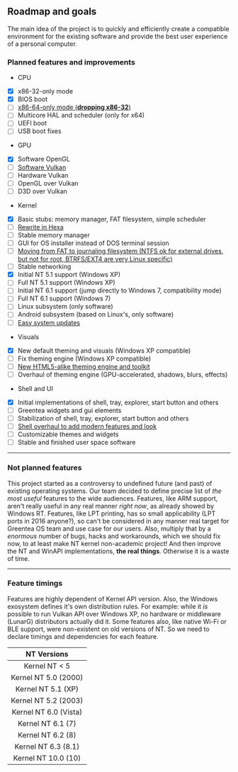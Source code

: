 ## Roadmap and goals

The main idea of the project is to quickly and efficiently create a compatible environment for the existing software and provide the best user experience of a personal computer.

### Planned features and improvements

* CPU
 * [x] x86-32-only mode
 * [x] BIOS boot
 * [ ] [x86-64-only mode (**dropping x86-32**)](x64.md)
 * [ ] Multicore HAL and scheduler (only for x64)
 * [ ] UEFI boot
 * [ ] USB boot fixes
* GPU
 * [x] Software OpenGL
 * [ ] [Software Vulkan](../User-Guide/Vulkan.md)
 * [ ] Hardware Vulkan
 * [ ] OpenGL over Vulkan
 * [ ] D3D over Vulkan
* Kernel
 * [x] Basic stubs: memory manager, FAT filesystem, simple scheduler
 * [ ] [Rewrite in Hexa](../User-Guide/Hexa.md)
 * [ ] Stable memory manager
 * [ ] GUI for OS installer instead of DOS terminal session
 * [ ] [Moving from FAT to journaling filesystem (NTFS ok for external drives, but not for root, BTRFS/EXT4 are very Linux specific)](../User-Guide/Greentea-FS.md)
 * [ ] Stable networking
 * [x] Initial NT 5.1 support (Windows XP)
 * [ ] Full NT 5.1 support (Windows XP)
 * [ ] Initial NT 6.1 support (jump directly to Windows 7, compatibility mode)
 * [ ] Full NT 6.1 support (Windows 7)
 * [ ] Linux subsystem (only software)
 * [ ] Android subsystem (based on Linux's, only software)
 * [ ] [Easy system updates](../User-Guide/Rolling.md)
* Visuals
 * [x] New default theming and visuals (Windows XP compatible)
 * [ ] Fix theming engine (Windows XP compatible)
 * [ ] [New HTML5-alike theming engine and toolkit](../User-Guide/Web.md)
 * [ ] Overhaul of theming engine (GPU-accelerated, shadows, blurs, effects)
* Shell and UI
 * [x] Initial implementations of shell, tray, explorer, start button and others
 * [ ] Greentea widgets and gui elements
 * [ ] Stabilization of shell, tray, explorer, start button and others
 * [ ] [Shell overhaul to add modern features and look](../User-Guide/Control-Panel.md)
 * [ ] Customizable themes and widgets
 * [ ] Stable and finished user space software

---

### Not planned features

This project started as a controversy to undefined future (and past) of existing operating systems.
Our team decided to define precise list of *the most useful* features to the wide audiences.
Features, like ARM support, aren't really useful in any real manner *right now*, as already showed by Windows RT.
Features, like LPT printing, has so small applicability (LPT ports in 2016 anyone?),
so can't be considered in any manner real target for Greentea OS team and use case for our users.
Also, multiply that by a *enormous* number of bugs, hacks and workarounds, which we should fix now,
to at least make NT kernel non-academic project! And then improve the NT and WinAPI implementations, **the real things**.
Otherwise it is a waste of time.

---

### Feature timings

Features are highly dependent of Kernel API version.
Also, the Windows exosystem defines it's own distribution rules.
For example: while it *is* possible to run Vulkan API over Windows XP,
no hardware or middleware (LunarG) distributors actually did it.
Some features also, like native Wi-Fi or BLE support, were non-existent on old versions of NT.
So we need to declare timings and dependencies for each feature.

| NT Versions |
|:-:|
| Kernel NT < 5 |
| Kernel NT 5.0 (2000) |
| Kernel NT 5.1 (XP) |
| Kernel NT 5.2 (2003) |
| Kernel NT 6.0 (Vista) |
| Kernel NT 6.1 (7) |
| Kernel NT 6.2 (8) |
| Kernel NT 6.3 (8.1) |
| Kernel NT 10.0 (10) |
